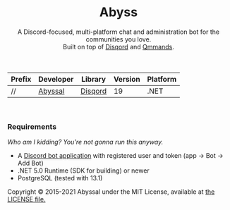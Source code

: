 <div align="center">
  <h1>Abyss</h1>
A Discord-focused, multi-platform chat and administration bot for the communities you love. <br />
Built on top of <a href="https://github.com/Quahu/Disqord">Disqord</a> and <a href="https://github.com/Quahu/Qmmands">Qmmands</a>. <br /> 

<br />
<br />
  
| Prefix | Developer |  Library | Version | Platform |
|-|-|-|-|-|
| // | [Abyssal](https://github.com/jacksonrakena) | [Disqord](https://github.com/Quahu/Disqord)  | 19 | .NET |

<br />
</div>
  
### Requirements
*Who am I kidding? You're not gonna run this anyway.*
- A [Discord bot application](https://discordapp.com/developers/applications/) with registered user and token (app -> Bot -> Add Bot)
- .NET 5.0 Runtime (SDK for building) or newer
- PostgreSQL (tested with 13.1)
 
Copyright &copy; 2015-2021 Abyssal under the MIT License, available at [the LICENSE file.](LICENSE.md)  
